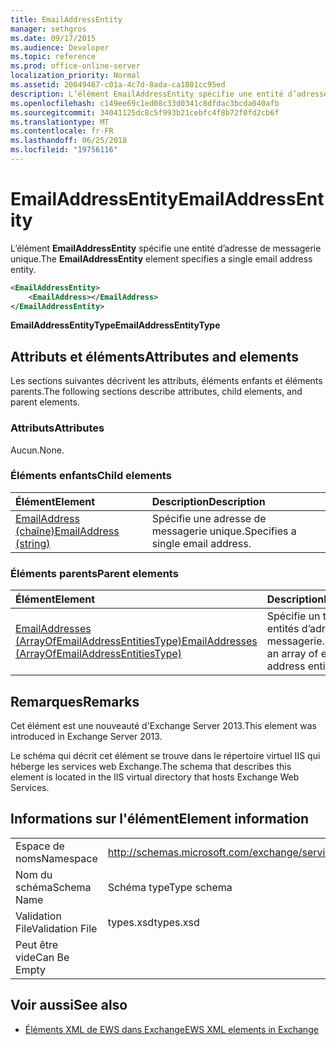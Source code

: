 ```yaml
---
title: EmailAddressEntity
manager: sethgros
ms.date: 09/17/2015
ms.audience: Developer
ms.topic: reference
ms.prod: office-online-server
localization_priority: Normal
ms.assetid: 20049467-c01a-4c7d-8ada-ca1801cc95ed
description: L’élément EmailAddressEntity spécifie une entité d’adresse de messagerie unique.
ms.openlocfilehash: c149ee69c1ed08c33d0341c8dfdac3bcda040afb
ms.sourcegitcommit: 34041125dc8c5f993b21cebfc4f8b72f0fd2cb6f
ms.translationtype: MT
ms.contentlocale: fr-FR
ms.lasthandoff: 06/25/2018
ms.locfileid: "19756116"
---
```

# <a name="emailaddressentity"></a><span data-ttu-id="9954f-103">EmailAddressEntity</span><span class="sxs-lookup"><span data-stu-id="9954f-103">EmailAddressEntity</span></span>

<span data-ttu-id="9954f-104">L’élément **EmailAddressEntity** spécifie une entité d’adresse de messagerie unique.</span><span class="sxs-lookup"><span data-stu-id="9954f-104">The **EmailAddressEntity** element specifies a single email address entity.</span></span> 
  
```XML
<EmailAddressEntity>
    <EmailAddress></EmailAddress>
</EmailAddressEntity>
```

 <span data-ttu-id="9954f-105">**EmailAddressEntityType**</span><span class="sxs-lookup"><span data-stu-id="9954f-105">**EmailAddressEntityType**</span></span>
## <a name="attributes-and-elements"></a><span data-ttu-id="9954f-106">Attributs et éléments</span><span class="sxs-lookup"><span data-stu-id="9954f-106">Attributes and elements</span></span>

<span data-ttu-id="9954f-107">Les sections suivantes décrivent les attributs, éléments enfants et éléments parents.</span><span class="sxs-lookup"><span data-stu-id="9954f-107">The following sections describe attributes, child elements, and parent elements.</span></span>
  
### <a name="attributes"></a><span data-ttu-id="9954f-108">Attributs</span><span class="sxs-lookup"><span data-stu-id="9954f-108">Attributes</span></span>

<span data-ttu-id="9954f-109">Aucun.</span><span class="sxs-lookup"><span data-stu-id="9954f-109">None.</span></span>
  
### <a name="child-elements"></a><span data-ttu-id="9954f-110">Éléments enfants</span><span class="sxs-lookup"><span data-stu-id="9954f-110">Child elements</span></span>

|<span data-ttu-id="9954f-111">**Élément**</span><span class="sxs-lookup"><span data-stu-id="9954f-111">**Element**</span></span>|<span data-ttu-id="9954f-112">**Description**</span><span class="sxs-lookup"><span data-stu-id="9954f-112">**Description**</span></span>|
|:-----|:-----|
|[<span data-ttu-id="9954f-113">EmailAddress (chaîne)</span><span class="sxs-lookup"><span data-stu-id="9954f-113">EmailAddress (string)</span></span>](emailaddress-string.md) <br/> |<span data-ttu-id="9954f-114">Spécifie une adresse de messagerie unique.</span><span class="sxs-lookup"><span data-stu-id="9954f-114">Specifies a single email address.</span></span>  <br/> |
   
### <a name="parent-elements"></a><span data-ttu-id="9954f-115">Éléments parents</span><span class="sxs-lookup"><span data-stu-id="9954f-115">Parent elements</span></span>

|<span data-ttu-id="9954f-116">**Élément**</span><span class="sxs-lookup"><span data-stu-id="9954f-116">**Element**</span></span>|<span data-ttu-id="9954f-117">**Description**</span><span class="sxs-lookup"><span data-stu-id="9954f-117">**Description**</span></span>|
|:-----|:-----|
|[<span data-ttu-id="9954f-118">EmailAddresses (ArrayOfEmailAddressEntitiesType)</span><span class="sxs-lookup"><span data-stu-id="9954f-118">EmailAddresses (ArrayOfEmailAddressEntitiesType)</span></span>](emailaddresses-arrayofemailaddressentitiestype.md) <br/> |<span data-ttu-id="9954f-119">Spécifie un tableau des entités d’adresse de messagerie.</span><span class="sxs-lookup"><span data-stu-id="9954f-119">Specifies an array of email address entities.</span></span>  <br/> |
   
## <a name="remarks"></a><span data-ttu-id="9954f-120">Remarques</span><span class="sxs-lookup"><span data-stu-id="9954f-120">Remarks</span></span>

<span data-ttu-id="9954f-121">Cet élément est une nouveauté d'Exchange Server 2013.</span><span class="sxs-lookup"><span data-stu-id="9954f-121">This element was introduced in Exchange Server 2013.</span></span>
  
<span data-ttu-id="9954f-122">Le schéma qui décrit cet élément se trouve dans le répertoire virtuel IIS qui héberge les services web Exchange.</span><span class="sxs-lookup"><span data-stu-id="9954f-122">The schema that describes this element is located in the IIS virtual directory that hosts Exchange Web Services.</span></span>
  
## <a name="element-information"></a><span data-ttu-id="9954f-123">Informations sur l'élément</span><span class="sxs-lookup"><span data-stu-id="9954f-123">Element information</span></span>

|||
|:-----|:-----|
|<span data-ttu-id="9954f-124">Espace de noms</span><span class="sxs-lookup"><span data-stu-id="9954f-124">Namespace</span></span>  <br/> |http://schemas.microsoft.com/exchange/services/2006/types  <br/> |
|<span data-ttu-id="9954f-125">Nom du schéma</span><span class="sxs-lookup"><span data-stu-id="9954f-125">Schema Name</span></span>  <br/> |<span data-ttu-id="9954f-126">Schéma type</span><span class="sxs-lookup"><span data-stu-id="9954f-126">Type schema</span></span>  <br/> |
|<span data-ttu-id="9954f-127">Validation File</span><span class="sxs-lookup"><span data-stu-id="9954f-127">Validation File</span></span>  <br/> |<span data-ttu-id="9954f-128">types.xsd</span><span class="sxs-lookup"><span data-stu-id="9954f-128">types.xsd</span></span>  <br/> |
|<span data-ttu-id="9954f-129">Peut être vide</span><span class="sxs-lookup"><span data-stu-id="9954f-129">Can Be Empty</span></span>  <br/> ||
   
## <a name="see-also"></a><span data-ttu-id="9954f-130">Voir aussi</span><span class="sxs-lookup"><span data-stu-id="9954f-130">See also</span></span>



- [<span data-ttu-id="9954f-131">Éléments XML de EWS dans Exchange</span><span class="sxs-lookup"><span data-stu-id="9954f-131">EWS XML elements in Exchange</span></span>](ews-xml-elements-in-exchange.md)

